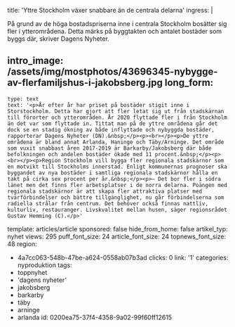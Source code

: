 title: 'Yttre Stockholm växer snabbare än de centrala delarna'
ingress: |
  <p>På grund av de höga bostadspriserna inne i centrala Stockholm bosätter sig fler i ytterområdena. Detta märks på byggtakten och antalet bostäder som byggs där, skriver Dagens Nyheter.
  </p>
  
intro_image: /assets/img/mostphotos/43696345-nybygge-av-flerfamiljshus-i-jakobsberg.jpg
long_form:
  -
    type: text
    text: '<p>År efter år har priset på bostäder stigit inne i Storstockholm. Detta har gjort att fler letat sig ut från stadskärnan till förorter och ytterområden. År 2020 flyttade fler i från Stockholm än det var som flyttade in. Tittat man på de yttre områdena går det dock se en stadig ökning av både inflyttade och nybyggda bostäder, rapporterar Dagens Nyheter (DN).&nbsp;</p><p><br></p><p>De yttre områdena är bland annat Arlanda, Haninge och Täby/Arninge. Det område som vuxit snabbast åren 2017-2019 är Barkarby/Jakobsberg där både befolkningen och andelen bostäder ökade med 11 procent.&nbsp;</p><p><br></p><p>Region Stockholm vill bygga fler regionala stadskärnor som en motvikt till Stockholms innerstad. Enligt kommunernas prognoser ska byggandet av nya bostäder i samtliga regionala stadskärnor hålla en takt på cirka sex procent per år.&nbsp;</p><p>– Det bor fler i södra länet men det finns fler arbetsplatser i de norra delarna. Poängen med regionala stadskärnor är att skapa fler attraktiva platser med tvärförbindelser och bättre tillgänglighet, nu går förbindelserna som radiella strålar från centrum. Det behöver också finnas nattliv, kulturliv, restauranger. Livskvalitet mellan husen, säger regionsrådet Gustav Hemming (C).</p>'
template: articles/article
sponsored: false
hide_from_home: false
artikel_typ: nyhet
views: 295
puff_font_size: 24
article_font_size: 24
topnews_font_size: 48
region:
  - 4a7cc063-548b-47be-a624-0558ab07b3ad
clicks: 0
link: '1'
categories: nyproduktion
tags:
  - toppnyhet
  - 'dagens nyheter'
  - jakobsberg
  - barkarby
  - täby
  - arninge
  - arlanda
id: 0200ea75-37f4-4358-9a02-99f60ff12615
